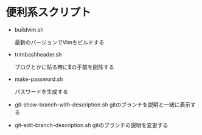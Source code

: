 # 便利系スクリプト

- buildvim.sh

  最新のバージョンでVimをビルドする

- trimbashheader.sh

  ブログとかに貼る時に$の手前を削除する

- make-password.sh
  
  パスワードを生成する
  
- git-show-branch-with-description.sh
  gitのブランチを説明と一緒に表示する

- git-edit-branch-description.sh
  gitのブランチの説明を変更する


<!-- vim:set ft=markdown ts=2 sw=2 sts=2: -->
